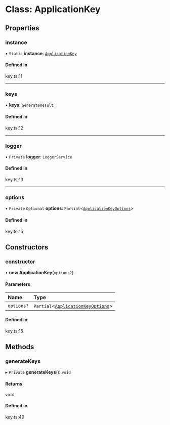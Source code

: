 # Class: ApplicationKey

## Properties

### instance

▪ `Static` **instance**: [`ApplicationKey`](ApplicationKey.md)

#### Defined in

key.ts:11

___

### keys

• **keys**: `GenerateResult`

#### Defined in

key.ts:12

___

### logger

• `Private` **logger**: `LoggerService`

#### Defined in

key.ts:13

___

### options

• `Private` `Optional` **options**: `Partial`<[`ApplicationKeyOptions`](../interfaces/ApplicationKeyOptions.md)\>

#### Defined in

key.ts:15

## Constructors

### constructor

• **new ApplicationKey**(`options?`)

#### Parameters

| Name | Type |
| :------ | :------ |
| `options?` | `Partial`<[`ApplicationKeyOptions`](../interfaces/ApplicationKeyOptions.md)\> |

#### Defined in

key.ts:15

## Methods

### generateKeys

▸ `Private` **generateKeys**(): `void`

#### Returns

`void`

#### Defined in

key.ts:49
